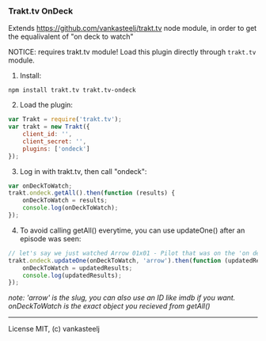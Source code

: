 ### Trakt.tv OnDeck
Extends https://github.com/vankasteelj/trakt.tv node module, in order to get the equalivalent of "on deck to watch"

NOTICE: requires trakt.tv module! Load this plugin directly through `trakt.tv` module.

1) Install:

```npm install trakt.tv trakt.tv-ondeck```

2) Load the plugin:

```js
var Trakt = require('trakt.tv');
var trakt = new Trakt({
    client_id: '',
    client_secret: '',
    plugins: ['ondeck']
});
```

3) Log in with trakt.tv, then call "ondeck":
```js
var onDeckToWatch;
trakt.ondeck.getAll().then(function (results) {
    onDeckToWatch = results;
    console.log(onDeckToWatch);
});
```

4) To avoid calling getAll() everytime, you can use updateOne() after an episode was seen:
```js
// let's say we just watched Arrow 01x01 - Pilot that was on the 'on deck' propositions
trakt.ondeck.updateOne(onDeckToWatch, 'arrow').then(function (updatedResults) {
    onDeckToWatch = updatedResults;
    console.log(updatedResults);
});
```
_note: 'arrow' is the slug, you can also use an ID like imdb if you want. onDeckToWatch is the exact object you recieved from getAll()_

---
License MIT, (c) vankasteelj